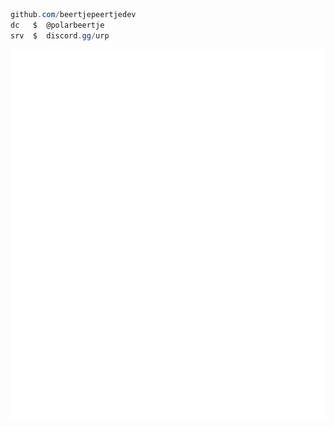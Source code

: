 ```csharp
github.com/beertjepeertjedev
dc   $  @polarbeertje
srv  $  discord.gg/urp
```

<img src="https://raw.githubusercontent.com/beertjepeertjedev/github-stats/master/generated/overview.svg#gh-dark-mode-only" /> <img src="https://raw.githubusercontent.com/beertjepeertjedev/github-stats/master/generated/languages.svg#gh-dark-mode-only" />

